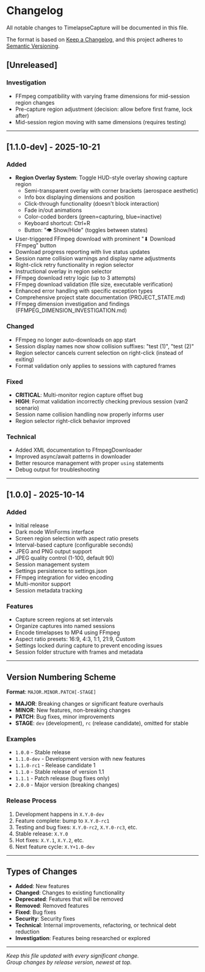 # Changelog

All notable changes to TimelapseCapture will be documented in this file.

The format is based on [Keep a Changelog](https://keepachangelog.com/en/1.0.0/),
and this project adheres to [Semantic Versioning](https://semver.org/spec/v2.0.0.html).

## [Unreleased]

### Investigation
- FFmpeg compatibility with varying frame dimensions for mid-session region changes
- Pre-capture region adjustment (decision: allow before first frame, lock after)
- Mid-session region moving with same dimensions (requires testing)

---

## [1.1.0-dev] - 2025-10-21

### Added
- **Region Overlay System**: Toggle HUD-style overlay showing capture region
  - Semi-transparent overlay with corner brackets (aerospace aesthetic)
  - Info box displaying dimensions and position
  - Click-through functionality (doesn't block interaction)
  - Fade in/out animations
  - Color-coded borders (green=capturing, blue=inactive)
  - Keyboard shortcut: Ctrl+R
  - Button: "👁 Show/Hide" (toggles between states)
- User-triggered FFmpeg download with prominent "⬇ Download FFmpeg" button
- Download progress reporting with live status updates
- Session name collision warnings and display name adjustments
- Right-click retry functionality in region selector
- Instructional overlay in region selector
- FFmpeg download retry logic (up to 3 attempts)
- FFmpeg download validation (file size, executable verification)
- Enhanced error handling with specific exception types
- Comprehensive project state documentation (PROJECT_STATE.md)
- FFmpeg dimension investigation and findings (FFMPEG_DIMENSION_INVESTIGATION.md)

### Changed
- FFmpeg no longer auto-downloads on app start
- Session display names now show collision suffixes: "test (1)", "test (2)"
- Region selector cancels current selection on right-click (instead of exiting)
- Format validation only applies to sessions with captured frames

### Fixed
- **CRITICAL**: Multi-monitor region capture offset bug
- **HIGH**: Format validation incorrectly checking previous session (van2 scenario)
- Session name collision handling now properly informs user
- Region selector right-click behavior improved

### Technical
- Added XML documentation to FfmpegDownloader
- Improved async/await patterns in downloader
- Better resource management with proper `using` statements
- Debug output for troubleshooting

---

## [1.0.0] - 2025-10-14

### Added
- Initial release
- Dark mode WinForms interface
- Screen region selection with aspect ratio presets
- Interval-based capture (configurable seconds)
- JPEG and PNG output support
- JPEG quality control (1-100, default 90)
- Session management system
- Settings persistence to settings.json
- FFmpeg integration for video encoding
- Multi-monitor support
- Session metadata tracking

### Features
- Capture screen regions at set intervals
- Organize captures into named sessions
- Encode timelapses to MP4 using FFmpeg
- Aspect ratio presets: 16:9, 4:3, 1:1, 21:9, Custom
- Settings locked during capture to prevent encoding issues
- Session folder structure with frames and metadata

---

## Version Numbering Scheme

**Format**: `MAJOR.MINOR.PATCH[-STAGE]`

- **MAJOR**: Breaking changes or significant feature overhauls
- **MINOR**: New features, non-breaking changes
- **PATCH**: Bug fixes, minor improvements
- **STAGE**: `dev` (development), `rc` (release candidate), omitted for stable

### Examples
- `1.0.0` - Stable release
- `1.1.0-dev` - Development version with new features
- `1.1.0-rc1` - Release candidate 1
- `1.1.0` - Stable release of version 1.1
- `1.1.1` - Patch release (bug fixes only)
- `2.0.0` - Major version (breaking changes)

### Release Process
1. Development happens in `X.Y.0-dev`
2. Feature complete: bump to `X.Y.0-rc1`
3. Testing and bug fixes: `X.Y.0-rc2`, `X.Y.0-rc3`, etc.
4. Stable release: `X.Y.0`
5. Hot fixes: `X.Y.1`, `X.Y.2`, etc.
6. Next feature cycle: `X.Y+1.0-dev`

---

## Types of Changes

- **Added**: New features
- **Changed**: Changes to existing functionality
- **Deprecated**: Features that will be removed
- **Removed**: Removed features
- **Fixed**: Bug fixes
- **Security**: Security fixes
- **Technical**: Internal improvements, refactoring, or technical debt reduction
- **Investigation**: Features being researched or explored

---

*Keep this file updated with every significant change.*  
*Group changes by release version, newest at top.*
